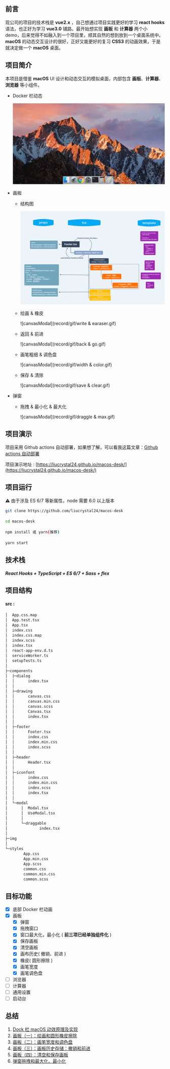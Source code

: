 ## 前言

现公司的项目的技术栈是 **vue2.x** ，自己想通过项目实践更好的学习 **react hooks** 语法，也正好为学习 **vue3.0** 铺路。最开始想实现 **画板** 和 **计算器** 两个小 demo，后来觉得不如融入到一个项目里，顺其自然的想到放到一个桌面系统中。**macOS** 的动态交互设计的很好，正好又能更好的复习 **CSS3** 的动画效果，于是就决定做一个 **macOS** 桌面。

## 项目简介

本项目是借鉴 **macOS** UI 设计和动态交互的模拟桌面，内部包含 **画板**、**计算器**、**浏览器** 等小组件。

- Docker 栏动态

  ![dock](record/gif/docker.gif)

- 画板

  - 结构图

    ![canvasModal](record/canvasModal/canvasModal.png)

  - 绘画 & 橡皮

    ![canvasModal](record/gif/write & earaser.gif)

  - 返回 & 前进

    ![canvasModal](record/gif/back & go.gif)

  - 画笔粗细 & 调色盘

    ![canvasModal](record/gif/width & color.gif)

  - 保存 & 清除

    ![canvasModal](record/gif/save & clear.gif)

- 弹窗

  - 拖拽 & 最小化 & 最大化

    ![canvasModal](record/gif/draggle & max.gif)

## 项目演示

项目采用 Github actions 自动部署，如果想了解，可以看我这篇文章：[Github actions 自动部署](https://github.com/liucrystal24/Notebook/issues/13)

项目演示地址 : [https://liucrystal24.github.io/macos-desk/](https://liucrystal24.github.io/macos-desk/)

## 项目运行

:warning: 由于涉及 ES 6/7 等新属性，node 需要 6.0 以上版本

```bash
git clone https://github.com/liucrystal24/macos-desk

cd macos-desk

npm install 或 yarn(推荐)

yarn start
```

## 技术栈

##### React Hooks + TypeScript + ES 6/7 + Sass + flex

## 项目结构

#### src :

```tree
│  App.css.map
│  App.test.tsx
│  App.tsx
│  index.css
│  index.css.map
│  index.scss
│  index.tsx
│  react-app-env.d.ts
│  serviceWorker.ts
│  setupTests.ts
│
├─components
│  ├─dialog
│  │      index.tsx
│  │
│  ├─drawing
│  │      canvas.css
│  │      canvas.min.css
│  │      canvas.scss
│  │      Canvas.tsx
│  │      index.tsx
│  │
│  ├─footer
│  │      Footer.tsx
│  │      index.css
│  │      index.min.css
│  │      index.scss
│  │
│  ├─header
│  │      Header.tsx
│  │
│  ├─iconfont
│  │      index.css
│  │      index.min.css
│  │      index.scss
│  │      index.tsx
│  │
│  └─modal
│      │  Modal.tsx
│      │  UseModal.tsx
│      │
│      └─draggable
│              index.tsx
│
├─img
│
└─styles
        App.css
        App.min.css
        App.scss
        common.css
        common.min.css
        common.scss

```

## 目标功能

- [x] 底部 Docker 栏动画
- [x] 画板
  - [x] 弹窗
  - [x] 拖拽窗口
  - [x] 窗口最大化，最小化 ( **前三项已经单独组件化** )
  - [x] 保存画板
  - [x] 清空画板
  - [x] 画布历史( 撤销、前进 )
  - [x] 橡皮( 圆形擦除 )
  - [x] 画笔宽度
  - [x] 画笔调色盘
- [ ] 浏览器
- [ ] 计算器
- [ ] 通用设置
- [ ] 启动台

## 总结

1. [Dock 栏 macOS 动效原理及实现](http://www.baidu.com)
2. [画板（一）：绘画和圆形橡皮擦除](http://www.baidu.com)
3. [画板（二）：画笔宽度和调色盘](http://www.baidu.com)
4. [画板（三）：画板历史存储：撤销和前进](http://www.baidu.com)
5. [画板（四）：清空和保存画板](http://www.baidu.com)
6. [弹窗拖拽和最大化、最小化](http://www.baidu.com)
